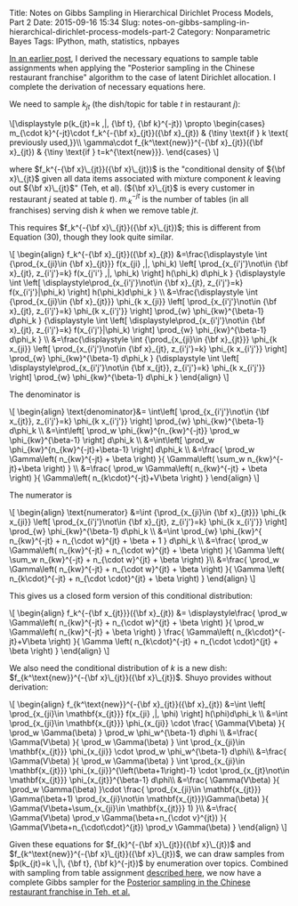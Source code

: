 Title: Notes on Gibbs Sampling in Hierarchical Dirichlet Process Models, Part 2
Date: 2015-09-16 15:34
Slug: notes-on-gibbs-sampling-in-hierarchical-dirichlet-process-models-part-2
Category: Nonparametric Bayes
Tags: IPython, math, statistics, npbayes

[In an earlier post](http://stiglerdiet.com/blog/2015/Sep/11/notes-on-gibbs-sampling-in-hierarchical-dirichlet-process-models/), I derived the necessary equations to sample table assignments when applying the "Posterior sampling in the Chinese restaurant franchise" algorithm to the case of latent Dirichlet allocation. I complete the derivation of necessary equations here.

We need to sample $k_{jt}$ (the dish/topic for table $t$ in restaurant $j$):

\\[\displaystyle
    p(k_{jt}=k \,|\, {\bf t}, {\bf k}^{-jt}) \propto
    \begin{cases}
        m_{\cdot k}^{-jt}\cdot f_k^{-{\bf x}\_{jt}}({\bf x}\_{jt})
            & {\tiny \text{if } k \text{ previously used,}}\\\\
        \gamma\cdot f_{k^\text{new}}^{-{\bf x}\_{jt}}({\bf x}\_{jt})
            & {\tiny \text{if } t=k^{\text{new}}}.
    \end{cases}
\\]

where $f_k^{-{\bf x}\_{jt}}({\bf x}\_{jt})$ is the "conditional density of ${\bf x}\_{jt}$ given all data items associated with mixture component $k$ leaving out ${\bf x}\_{jt}$" (Teh, et al). (${\bf x}\_{jt}$ is every customer in restaurant $j$ seated at table $t$). $m_{\cdot k}^{-jt}$ is the number of tables (in all franchises) serving dish $k$ when we remove table $jt$.

This requires $f_k^{-{\bf x}\_{jt}}({\bf x}\_{jt})$; this is different from Equation (30), though they look quite similar.

\\[
\begin{align}
    f\_k^{-{\bf x}\_{jt}}({\bf x}\_{jt})
    &=\frac{\displaystyle
            \int
                {\prod\_{x\_{ji}\in {\bf x}\_{jt}}}
                f(x\_{ji} \,|\, \phi\_k)
                   \left[
                   \prod\_{x\_{i'j'}\not\in {\bf x}\_{jt}, z\_{i'j'}=k}
                        f(x\_{j'i'} \,|\, \phi\_k)
                   \right]
                        h(\phi\_k)
                        d\phi\_k
        }
        {\displaystyle
            \int
                \left[
                    \displaystyle\prod\_{x\_{i'j'}\not\in {\bf x}\_{jt}, z\_{i'j'}=k}
                    f(x\_{i'j'}|\phi\_k)
                \right]
                h(\phi\_k)d\phi\_k
        } \\\\
    &=\frac{\displaystyle
            \int
                {\prod\_{x\_{ji}\in {\bf x}\_{jt}}}
                \phi\_{k x\_{ji}}
                   \left[
                   \prod\_{x\_{i'j'}\not\in {\bf x}\_{jt}, z\_{i'j'}=k}
                        \phi\_{k x\_{i'j'}}
                   \right]
                        \prod\_{w}
                    \phi\_{kw}^{\beta-1}
                        d\phi\_k
        }
        {\displaystyle
            \int
                \left[
                    \displaystyle\prod\_{x\_{i'j'}\not\in {\bf x}\_{jt}, z\_{i'j'}=k}
                    f(x\_{i'j'}|\phi\_k)
                \right]
                \prod\_{w}
                    \phi\_{kw}^{\beta-1}
                    d\phi\_k
        } \\\\
    &=\frac{\displaystyle
            \int
                {\prod\_{x\_{ji}\in {\bf x}\_{jt}}}
                \phi\_{k x\_{ji}}
                   \left[
                   \prod\_{x\_{i'j'}\not\in {\bf x}\_{jt}, z\_{i'j'}=k}
                        \phi\_{k x\_{i'j'}}
                   \right]
                        \prod\_{w}
                    \phi\_{kw}^{\beta-1}
                        d\phi\_k
        }
        {\displaystyle
            \int
                \left[
                    \displaystyle\prod\_{x\_{i'j'}\not\in {\bf x\_{jt}}, z\_{i'j'}=k}
                    \phi\_{k x\_{i'j'}}
                \right]
                \prod\_{w}
                    \phi\_{kw}^{\beta-1}
                    d\phi\_k
        }
\end{align}
\\]

The denominator is

\\[
\begin{align}
    \text{denominator}&=
    \int\left[
        \prod_{x_{i'j'}\not\in {\bf x_{jt}}, z_{i'j'}=k}
        \phi_{k x_{i'j'}}
    \right]
    \prod_{w}
        \phi_{kw}^{\beta-1}
        d\phi_k \\\\
    &=\int\left[
        \prod_w \phi_{kw}^{n_{kw}^{-jt}} \prod_w \phi_{kw}^{\beta-1}
    \right]
        d\phi_k \\\\
    &=\int\left[
        \prod_w \phi_{kw}^{n_{kw}^{-jt}+\beta-1}
    \right]
        d\phi_k \\\\
    &=\frac{
        \prod_w \Gamma\left(
            n_{kw}^{-jt} + \beta
        \right)
    }{
        \Gamma\left( \sum_w
            n_{kw}^{-jt}+\beta
        \right)
    } \\\\
    &=\frac{
        \prod_w \Gamma\left(
            n_{kw}^{-jt} + \beta
        \right)
    }{
        \Gamma\left(
            n_{k\cdot}^{-jt}+V\beta
        \right)
    }
\end{align}
\\]

The numerator is

\\[
\begin{align}
    \text{numerator}
    &=\int
    {\prod\_{x\_{ji}\in {\bf x}\_{jt}}}
    \phi\_{k x\_{ji}}
       \left[
       \prod\_{x\_{i'j'}\not\in {\bf x}\_{jt}, z\_{i'j'}=k}
            \phi\_{k x\_{i'j'}}
       \right]
            \prod\_{w}
        \phi\_{kw}^{\beta-1}
            d\phi\_k \\\\
    &=\int
    \prod\_{w}
        \phi\_{kw}^{
            n\_{kw}^{-jt} +
            n\_{\cdot w}^{jt} +
            \beta + 1
            }
        d\phi\_k \\\\
    &=\frac{
       \prod\_w \Gamma\left(
           n\_{kw}^{-jt} + n\_{\cdot w}^{jt} + \beta
       \right)
    }{
      \Gamma \left(
        \sum\_w
        n\_{kw}^{-jt} + n\_{\cdot w}^{jt} + \beta
      \right)
    }\\\\
    &=\frac{
       \prod\_w \Gamma\left(
           n\_{kw}^{-jt} + n\_{\cdot w}^{jt} + \beta
       \right)
    }{
      \Gamma \left(
        n\_{k\cdot}^{-jt} + n\_{\cdot \cdot}^{jt} + \beta
      \right)
    }
\end{align}
\\]

This gives us a closed form version of this conditional distribution:

\\[
\begin{align}
    f_k^{-{\bf x\_{jt}}}({\bf x}\_{jt})
    &= \displaystyle\frac{
       \prod_w \Gamma\left(
           n_{kw}^{-jt} + n_{\cdot w}^{jt} + \beta
       \right)
    }{
            \prod_w \Gamma\left(
                n_{kw}^{-jt} + \beta
            \right)
        }
    \frac{
            \Gamma\left(
                n_{k\cdot}^{-jt}+V\beta
            \right)
        }{
      \Gamma \left(
        n_{k\cdot}^{-jt} + n_{\cdot \cdot}^{jt} + \beta
      \right)
    }
\end{align}
\\]

We also need the conditional distribution of $k$ is a new dish: $f_{k^\text{new}}^{-{\bf x}\_{jt}}({\bf x}\_{jt})$. Shuyo provides without derivation:

\\[
\begin{align}
f_{k^\text{new}}^{-{\bf x}\_{jt}}({\bf x}\_{jt})
    &=\int
        \left[
        \prod_{x_{ji}\in \mathbf{x_{jt}}}
            f(x_{ji} \,|\, \phi)
        \right]
        h(\phi)d\phi_k
        \\\\
    &=\int
        \prod_{x_{ji}\in \mathbf{x_{jt}}}
            \phi_{x_{ji}}
        \cdot
        \frac{
                \Gamma(V\beta)
            }{
                \prod_w \Gamma(\beta)
        }
        \prod_w \phi_w^{\beta-1}
        d\phi \\\\
    &=\frac{
                \Gamma(V\beta)
            }{
                \prod_w \Gamma(\beta)
        }
        \int
            \prod_{x_{ji}\in \mathbf{x_{jt}}}
            \phi_{x_{ji}}
            \cdot
            \prod_w \phi_w^{\beta-1}
        d\phi\\\\
    &=\frac{
                \Gamma(V\beta)
            }{
                \prod_w \Gamma(\beta)
        }
        \int
            \prod_{x_{ji}\in \mathbf{x_{jt}}}
                \phi_{x_{ji}}^{\left(\beta+1\right)-1}
            \cdot
            \prod_{x_{jt}\not\in \mathbf{x_{jt}}} \phi_{x_{jt}}^{\beta-1}
        d\phi\\\\
    &=\frac{
                \Gamma(V\beta)
            }{
                \prod_w \Gamma(\beta)
        }\cdot
        \frac{
            \prod_{x_{ji}\in \mathbf{x_{jt}}}
                \Gamma(\beta+1)
            \prod_{x_{ji}\not\in \mathbf{x_{jt}}}\Gamma(\beta)
            }{
            \Gamma(V\beta+\sum_{x_{ji}\in \mathbf{x_{jt}}} 1)
        }\\\\
    &=\frac{
        \Gamma(V\beta)
        \prod_v \Gamma(\beta+n_{\cdot v}^{jt})
    }{
        \Gamma(V\beta+n_{\cdot\cdot}^{jt})
        \prod_v \Gamma(\beta)
    }
\end{align}
\\]

Given these equations for $f_{k}^{-{\bf x}\_{jt}}({\bf x}\_{jt})$ and $f_{k^\text{new}}^{-{\bf x}\_{jt}}({\bf x}\_{jt})$, we can draw samples from $p(k_{jt}=k \,|\, {\bf t}, {\bf k}^{-jt})$ by enumeration over topics. Combined with sampling from table assignment [described here](http://stiglerdiet.com/blog/2015/Sep/11/notes-on-gibbs-sampling-in-hierarchical-dirichlet-process-models/), we now have a complete Gibbs sampler for the [Posterior sampling in the Chinese restaurant franchise in Teh, et al.](http://www.cs.berkeley.edu/~jordan/papers/hdp.pdf)